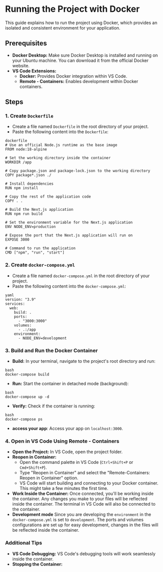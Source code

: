 # Running the Project with Docker

This guide explains how to run the project using Docker, which provides an isolated and consistent environment for your application.

## Prerequisites

-   **Docker Desktop:** Make sure Docker Desktop is installed and running on your Ubuntu machine. You can download it from the official Docker website.
-   **VS Code Extensions:**
    -   **Docker:** Provides Docker integration within VS Code.
    -   **Remote - Containers:** Enables development within Docker containers.

## Steps

### 1. Create `Dockerfile`

-   Create a file named `Dockerfile` in the root directory of your project.
-   Paste the following content into the `Dockerfile`:
```
dockerfile
# Use an official Node.js runtime as the base image
FROM node:18-alpine

# Set the working directory inside the container
WORKDIR /app

# Copy package.json and package-lock.json to the working directory
COPY package*.json ./

# Install dependencies
RUN npm install

# Copy the rest of the application code
COPY . .

# Build the Next.js application
RUN npm run build

# Set the environment variable for the Next.js application
ENV NODE_ENV=production

# Expose the port that the Next.js application will run on
EXPOSE 3000

# Command to run the application
CMD ["npm", "run", "start"]
```
### 2. Create `docker-compose.yml`

-   Create a file named `docker-compose.yml` in the root directory of your project.
-   Paste the following content into the `docker-compose.yml`:
```
yaml
version: "3.9"
services:
  web:
    build: .
    ports:
      - "3000:3000"
    volumes:
      - .:/app
    environment:
      - NODE_ENV=development
```
### 3. Build and Run the Docker Container

-   **Build:** In your terminal, navigate to the project's root directory and run:
```
bash
docker-compose build
```
-   **Run:** Start the container in detached mode (background):
```
bash
docker-compose up -d
```
-   **Verify:** Check if the container is running:
```
bash
docker-compose ps
```
-   **access your app**: Access your app on `localhost:3000`.

### 4. Open in VS Code Using Remote - Containers

-   **Open the Project:** In VS Code, open the project folder.
-   **Reopen in Container:**
    -   Open the command palette in VS Code (`Ctrl+Shift+P` or `Cmd+Shift+P`).
    -   Type "Reopen in Container" and select the "Remote-Containers: Reopen in Container" option.
    -   VS Code will start building and connecting to your Docker container. This might take a few minutes the first time.
-   **Work Inside the Container:** Once connected, you'll be working inside the container. Any changes you make to your files will be reflected inside the container. The terminal in VS Code will also be connected to the container.
-   **Development mode** Since you are developing the `environment` in the `docker-compose.yml` is set to `development`. The ports and volumes configurations are set up for easy development, changes in the files will be reflected inside the container.

### Additional Tips

-   **VS Code Debugging:** VS Code's debugging tools will work seamlessly inside the container.
-   **Stopping the Container:**